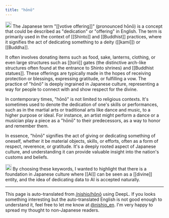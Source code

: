 ```yaml
---
title: "hōnō"
---
```


<img src='https://scrapbox.io/api/pages/nishio-en/gpt/icon' alt='gpt.icon' height="19.5"/> The Japanese term "[[votive offering]]" (pronounced hōnō) is a concept that could be described as "dedication" or "offering" in English. The term is primarily used in the context of [[Shinto]] and [[Buddhist]] practices, where it signifies the act of dedicating something to a deity ([[kami]]) or [[Buddha]].

It often involves donating items such as food, sake, lanterns, clothing, or even large structures such as [[torii]] gates (the distinctive arch-like structures often found at the entrance to Shinto shrines) and [[Buddhist statues]]. These offerings are typically made in the hopes of receiving protection or blessings, expressing gratitude, or fulfilling a vow. The practice of "hōnō" is deeply ingrained in Japanese culture, representing a way for people to connect with and show respect for the divine.

In contemporary times, "hōnō" is not limited to religious contexts. It's sometimes used to denote the dedication of one's skills or performances, such as in the martial arts or traditional arts like dance and music, to a higher purpose or ideal. For instance, an artist might perform a dance or a musician play a piece as a "hōnō" to their predecessors, as a way to honor and remember them.

In essence, "hōnō" signifies the act of giving or dedicating something of oneself, whether it be material objects, skills, or efforts, often as a form of respect, reverence, or gratitude. It's a deeply rooted aspect of Japanese culture, and understanding it can provide valuable insight into the nation's customs and beliefs.

<img src='https://scrapbox.io/api/pages/nishio-en/nishio/icon' alt='nishio.icon' height="19.5"/> By choosing these keywords, I wanted to highlight that there is a foundation in Japanese culture where [[AI]] can be seen as a [[divine]] entity, and the idea of dedicating data to AI is accepted naturally.

---
This page is auto-translated from [/nishio/hōnō](https://scrapbox.io/nishio/hōnō) using DeepL. If you looks something interesting but the auto-translated English is not good enough to understand it, feel free to let me know at [@nishio_en](https://twitter.com/nishio_en). I'm very happy to spread my thought to non-Japanese readers.